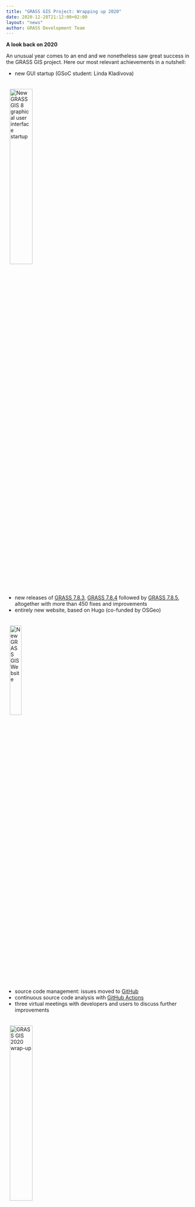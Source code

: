 ```yaml
---
title: "GRASS GIS Project: Wrapping up 2020"
date: 2020-12-28T21:12:00+02:00
layout: "news"
author: GRASS Development Team
---
```


**A look back on 2020**

An unusual year comes to an end and we nonetheless saw great success in the GRASS GIS project.
Here our most relevant achievements in a nutshell:

- new GUI startup (GSoC student: Linda Kladivova)


<a href="/images/news/grassgui8_first_infobar.png">
  <img src="/images/news/grassgui8_first_infobar.png" alt="New GRASS GIS 8 graphical user interface startup" title="New GRASS GIS 8 graphical user interface startup"
   width="35%" style="float:center;padding-left:10px;padding-top:20px">
</a>

- new releases of [GRASS 7.8.3](https://trac.osgeo.org/grass/wiki/Release/7.8.3-News),
  [GRASS 7.8.4](https://trac.osgeo.org/grass/wiki/Release/7.8.4-News) followed
  by [GRASS 7.8.5](https://trac.osgeo.org/grass/wiki/Release/7.8.5-News),
  altogether with more than 450 fixes and improvements
- entirely new website, based on Hugo (co-funded by OSGeo)

<a href="/images/news/new_grass_website2.png">
  <img src="/images/news/new_grass_website2.png" alt="New GRASS GIS Website" title="New GRASS GIS Website"
   width="25%" style="float:center;padding-left:10px;padding-top:20px">
</a>


- source code management: issues moved to [GitHub](https://github.com/OSGeo/grass/issues)
- continuous source code analysis with [GitHub Actions](https://github.com/OSGeo/grass/actions/)
- three virtual meetings with developers and users to discuss further improvements

<a href="/images/news/grassgis2020.jpg">
  <img src="/images/news/grassgis2020.jpg" alt="GRASS GIS 2020 wrap-up" title="GRASS GIS 2020 wrap-up"
   width="35%" style="float:center;padding-left:10px;padding-top:20px">
</a>


We welcome everybody interested in [joining us](https://grass.osgeo.org/contribute/) - consider
to discuss in our mailing lists, suggest improvements, spread the word, translate messages or
contribute source code.

With 34 contributors in 2020 including two new core developers we are looking forward to a new, exciting year 2021!

*The GRASS Development Team, Dec 2020*
